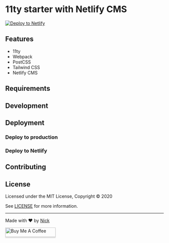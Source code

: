# 11ty starter with Netlify CMS

[![Deploy to Netlify](https://www.netlify.com/img/deploy/button.svg)](https://app.netlify.com/start/deploy?repository=https://github.com/np1e/headless-11ty)

## Features

* 11ty
* Webpack
* PostCSS
* Tailwind CSS
* Netlify CMS

## Requirements

## Development

## Deployment

### Deploy to production

### Deploy to Netlify

## Contributing

## License

Licensed under the MIT License, Copyright © 2020

See [LICENSE](LICENSE) for more information.

---

Made with ♥ by [Nick](https://nhafkemeyer.com)

<a href="https://www.buymeacoffee.com/nhafkeme" target="_blank"><img src="https://www.buymeacoffee.com/assets/img/custom_images/orange_img.png" alt="Buy Me A Coffee" style="height: 30px !important;width: 160px !important;box-shadow: 0px 3px 2px 0px rgba(190, 190, 190, 0.5) !important;-webkit-box-shadow: 0px 3px 2px 0px rgba(190, 190, 190, 0.5) !important;" ></a>

